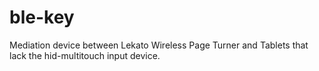 # ble-key
Mediation device between Lekato Wireless Page Turner and Tablets that lack the hid-multitouch input device.
